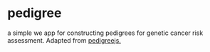 # pedigree
a simple we app for constructing pedigrees for genetic cancer risk assessment. Adapted from <a href="https://github.com/CCGE-BOADICEA/pedigreejs">pedigreejs.</a>
